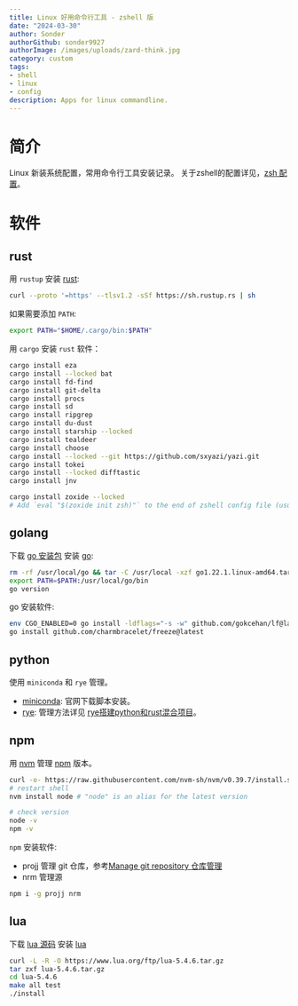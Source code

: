 ```yaml
---
title: Linux 好用命令行工具 - zshell 版
date: "2024-03-30"
author: Sonder
authorGithub: sonder9927
authorImage: /images/uploads/zard-think.jpg
category: custom
tags:
- shell
- linux
- config
description: Apps for linux commandline.
---
```


# 简介
Linux 新装系统配置，常用命令行工具安装记录。
关于zshell的配置详见，[zsh 配置](https://www.jianshu.com/p/a179930202a8)。

# 软件
## rust
用 `rustup` 安装 [rust](https://www.rust-lang.org/):
```sh
curl --proto '=https' --tlsv1.2 -sSf https://sh.rustup.rs | sh
```

如果需要添加 `PATH`:

```sh
export PATH="$HOME/.cargo/bin:$PATH"
```

用 `cargo` 安装 `rust` 软件：
```sh
cargo install eza
cargo install --locked bat
cargo install fd-find
cargo install git-delta
cargo install procs
cargo install sd
cargo install ripgrep
cargo install du-dust
cargo install starship --locked
cargo install tealdeer
cargo install choose
cargo install --locked --git https://github.com/sxyazi/yazi.git
cargo install tokei
cargo install --locked difftastic
cargo install jnv

cargo install zoxide --locked 
# Add `eval "$(zoxide init zsh)"` to the end of zshell config file (usually ~/.zshrc)
```

## golang
下载 [go 安装包](https://go.dev/doc/install) 安装 [go](https://go.dev/):
```sh
rm -rf /usr/local/go && tar -C /usr/local -xzf go1.22.1.linux-amd64.tar.gz
export PATH=$PATH:/usr/local/go/bin
go version
```

go 安装软件:

```sh
env CGO_ENABLED=0 go install -ldflags="-s -w" github.com/gokcehan/lf@latest
go install github.com/charmbracelet/freeze@latest
```

## python
使用 `miniconda` 和 `rye` 管理。
- [miniconda](https://docs.anaconda.com/free/miniconda/): 官网下载脚本安装。
- [rye](https://rye-up.com/): 管理方法详见 [rye搭建python和rust混合项目](/blog/code20231130-rye-project)。

## npm
用 [nvm](https://github.com/nvm-sh/nvm) 管理 [npm](https://www.npmjs.com/) 版本。
```sh
curl -o- https://raw.githubusercontent.com/nvm-sh/nvm/v0.39.7/install.sh | bash
# restart shell
nvm install node # "node" is an alias for the latest version

# check version
node -v
npm -v
```
`npm` 安装软件:
- projj 管理 git 仓库，参考[Manage git repository 仓库管理](/blog/code20240127-manage-repos)
- nrm 管理源

```sh
npm i -g projj nrm
```

## lua
下载 [lua 源码](https://www.lua.org/download.html) 安装 [lua](https://www.lua.org/)

```sh
curl -L -R -O https://www.lua.org/ftp/lua-5.4.6.tar.gz
tar zxf lua-5.4.6.tar.gz
cd lua-5.4.6
make all test
./install
```
